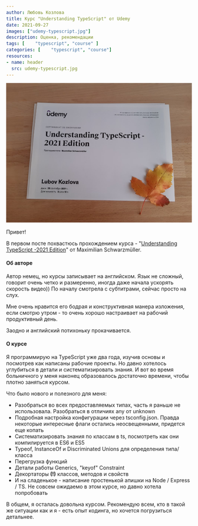 ```yaml
---
author: Любовь Козлова
title: Курс "Understanding TypeScript" от Udemy
date: 2021-09-27
images: ["udemy-typescript.jpg"]
description: Оценка, рекомендации
tags: [    "typescript", "course" ]
categories: [    "typescript", "course"]
resources:
- name: header
  src: udemy-typescript.jpg
---
```


![TypeScript certificate](udemy-typescript-cert.jpg "TypeScript certificate")


Привет! 

В первом посте похвастюсь прохождением курса - "[Understanding TypeScript -2021 Edition](https://www.udemy.com/course/understanding-typescript/)" от Maximilian Schwarzmüller.

#### Об авторе

Автор немец, но курсы записывает на английском. Язык не сложный, говорит очень четко и размеренно, иногда даже начала ускорять скорость видео)) По началу смотрела с субтитрами, сейчас просто на слух.

Мне очень нравится его бодрая и конструктивная манера изложения, если смотрю утром - то очень хорошо настраивает на рабочий продуктивный день.

Заодно и английский потихоньку прокачивается.

#### О курсе

Я программирую на TypeScript уже два года, изучив основы и посмотрев как написаны рабочие проекты. Но давно хотелось углубиться в детали и систематизировать знания. И вот во время больничного у меня наконец образовалось достаточно времени, чтобы плотно заняться курсом.

Что было нового и полезного для меня: 
* Разобраться во всех предоставляемых типах, часть я раньше не использовала. Разобраться в отличиях any от unknown
* Подробная настройка конфигурации через tsconfig.json. Правда некоторые интересные флаги остались неосвещенными, придется еще копать 
* Систематизировать знания по классам в ts, посмотреть как они компилируется в ES6 и ES5
* Typeof, InstanceOf и Discriminated Unions для определения типа/класса
* Перегрузка функций
* Детали работы Generics, "keyof" Constraint
* Декортаторы **(!)** классов, методов и свойств
* И на сладенькое - написание простенькой апишки на Node / Express / TS. Не совсем ожидаемо в этом курсе, но давно хотела попробовать

В общем, я осталась довольна курсом. Рекомендую всем, кто в такой же ситуации как и я - есть опыт кодинга, но хочется погрузиться детальнее.